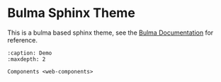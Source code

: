 # Bulma Sphinx Theme

This is a bulma based sphinx theme, see the [Bulma Documentation](https://bulma.io/) for reference.

```{toctree}
:caption: Demo
:maxdepth: 2

Components <web-components>
```
